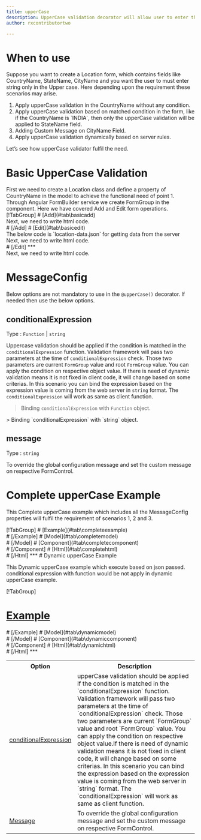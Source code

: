 ```yaml
---
title: upperCase 
description: UpperCase validation decorator will allow user to enter the alphabets only in the upperCase format.
author: rxcontributortwo

---
```

# When to use
Suppose you want to create a Location form, which contains fields like CountryName, StateName, CityName and you want the user to must enter string only in the Upper case. Here depending upon the requirement these scenarios may arise.
<ol>
    <li>Apply upperCase validation in the CountryName without any condition.</li>
    <li>Apply upperCase validation based on matched condition in the form, like if the CountryName is `INDIA`, then only the upperCase validation will be applied to StateName field.</li>
	<li>Adding Custom Message on CityName Field.</li>
	<li>Apply upperCase validation dynamically based on server rules.</li>
</ol>
Let’s see how upperCase validator fulfil the need.

# Basic UpperCase Validation
<data-scope scope="['decorator']">
First we need to create a Location class and define a property of CountryName in the model to achieve the functional need of point 1.
<div component="app-code" key="upperCase-add-model"></div> 
</data-scope>
Through Angular FormBuilder service we create FormGroup in the component.
Here we have covered Add and Edit form operations. 

<data-scope scope="['decorator']">
<div component="app-tabs" key="basic-operations"></div>
[!TabGroup]
# [Add](#tab\basicadd)
<div component="app-code" key="upperCase-add-component"></div> 
Next, we need to write html code.
<div component="app-code" key="upperCase-add-html"></div> 
<div component="app-example-runner" ref-component="app-upperCase-add"></div>
# [/Add]
# [Edit](#tab\basicedit)
<div component="app-code" key="upperCase-edit-component"></div>
The below code is `location-data.json` for getting data from the server 
<div component="app-code" key="data-upperCase"></div> 
Next, we need to write html code.
<div component="app-code" key="upperCase-edit-html"></div> 
<div component="app-example-runner" ref-component="app-upperCase-edit"></div>
# [/Edit]
***
</data-scope>

<data-scope scope="['validator','template-driven']">
<div component="app-code" key="upperCase-add-component"></div> 
Next, we need to write html code.
<div component="app-code" key="upperCase-add-html"></div> 
<div component="app-example-runner" ref-component="app-upperCase-add"></div>
</data-scope>
 
# MessageConfig 
Below options are not mandatory to use in the `@upperCase()` decorator. If needed then use the below options.

<table class="table table-bordered table-striped">
<tr><th>Option</th><th>Description</th></tr>
<tr><td><a href="#conditionalExpression" (click)='scrollTo("#conditionalExpression")' title="conditionalExpression">conditionalExpression</a></td><td>upperCase validation should be applied if the condition is matched in the `conditionalExpression` function. Validation framework will pass two parameters at the time of `conditionalExpression` check. Those two parameters are current `FormGroup` value and root `FormGroup` value. You can apply the condition on respective object value.If there is need of dynamic validation means it is not fixed in client code, it will change based on some criterias. In this scenario you can bind the expression based on the expression value is coming from the web server in `string` format. The `conditionalExpression` will work as same as client function.</td></tr>
<tr><td><a href="#message" (click)='scrollTo("#message")' title="message">Message</a></td><td>To override the global configuration message and set the custom message on respective FormControl.</td></tr>

## conditionalExpression 
Type :  `Function`  |  `string` 

Uppercase validation should be applied if the condition is matched in the `conditionalExpression` function. Validation framework will pass two parameters at the time of `conditionalExpression` check. Those two parameters are current `FormGroup` value and root `FormGroup` value. You can apply the condition on respective object value.
If there is need of dynamic validation means it is not fixed in client code, it will change based on some criterias. In this scenario you can bind the expression based on the expression value is coming from the web server in `string` format. The `conditionalExpression` will work as same as client function.

> Binding `conditionalExpression` with `Function` object.
<div component="app-code" key="upperCase-conditionalExpressionExampleFunction-model"></div> 
> Binding `conditionalExpression` with `string` object. 
<div component="app-code" key="upperCase-conditionalExpressionExampleString-model"></div> 

<div component="app-example-runner" ref-component="app-upperCase-conditionalExpression" title="upperCase decorators with conditionalExpression" key="conditionalExpression"></div>
 
## message 
Type :  `string` 

To override the global configuration message and set the custom message on respective FormControl.
 
<div component="app-code" key="upperCase-messageExample-model"></div> 
<div component="app-example-runner" ref-component="app-upperCase-message" title="upperCase decorators with message" key="message"></div>

# Complete upperCase Example

This Complete upperCase example which includes all the MessageConfig properties will fulfil the requirement of scenarios 1, 2 and 3.

<div component="app-tabs" key="complete"></div>
[!TabGroup]
# [Example](#tab\completeexample)
<div component="app-example-runner" ref-component="app-upperCase-complete"></div>
# [/Example]
<data-scope scope="['decorator']">
# [Model](#tab\completemodel)
<div component="app-code" key="upperCase-complete-model"></div> 
# [/Model]
</data-scope>
# [Component](#tab\completecomponent)
<div component="app-code" key="upperCase-complete-component"></div> 
# [/Component]
# [Html](#tab\completehtml)
<div component="app-code" key="upperCase-complete-html"></div> 
# [/Html]
***

<data-scope scope="['decorator','validator']">
# Dynamic upperCase Example

This Dynamic upperCase example which execute based on json passed. conditional expression with function would be not apply in dynamic upperCase example. 

<div component="app-tabs" key="dynamic"></div>

[!TabGroup]
# [Example](#tab\dynamicexample)
<div component="app-example-runner" ref-component="app-upperCase-dynamic"></div>
# [/Example]
<data-scope scope="['decorator']">
# [Model](#tab\dynamicmodel)
<div component="app-code" key="upperCase-dynamic-model"></div>
# [/Model]
</data-scope>
# [Component](#tab\dynamiccomponent)
<div component="app-code" key="upperCase-dynamic-json"></div>
# [/Component]
# [Html](#tab\dynamichtml)
<div component="app-code" key="upperCase-dynamic-html"></div> 
# [/Html]
***
</data-scope>